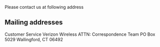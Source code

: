 <!DOCTYPE html>
<html lang="en">

<head>
  <title>Contact Us</title>
  <meta charset="utf-8">
  <meta name="viewport" content="width=device-width, initial-scale=1">
  <link rel="stylesheet" href="http://maxcdn.bootstrapcdn.com/bootstrap/3.3.5/css/bootstrap.min.css">
  <link rel="stylesheet" type="text/css" href="css/customStyles.css">
  <script src="https://ajax.googleapis.com/ajax/libs/jquery/1.11.3/jquery.min.js"></script>
  <script src="http://maxcdn.bootstrapcdn.com/bootstrap/3.3.5/js/bootstrap.min.js"></script>
</head>

<body>

Please contact us at following address

<h2> Mailing addresses </h2>

<div>
Customer Service
Verizon Wireless
ATTN: Correspondence Team
PO Box 5029
Wallingford, CT 06492
</div>

</body>

</html>

[//]: # (TODO:)
<!--contact details page-->